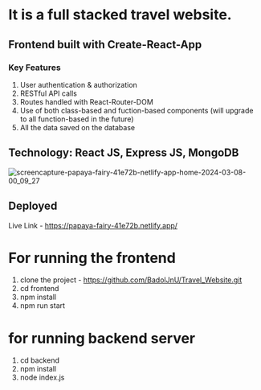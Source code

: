 # It is a full stacked travel website.  
## Frontend built with Create-React-App
### Key Features
1. User authentication & authorization
2. RESTful API calls
3. Routes handled with React-Router-DOM
4. Use of both class-based and fuction-based components (will upgrade to all function-based in the future)
5. All the data saved on the database
   
## Technology: React JS, Express JS, MongoDB

![screencapture-papaya-fairy-41e72b-netlify-app-home-2024-03-08-00_09_27](https://github.com/BadolJnU/Travel_Website/assets/47478029/8c79dd62-50fe-4871-8b90-6ffc70602630)

## Deployed

Live Link - https://papaya-fairy-41e72b.netlify.app/

# For running the frontend

1. clone the project - https://github.com/BadolJnU/Travel_Website.git
2. cd frontend
3. npm install
4. npm run start

# for running backend server

1. cd backend
2. npm install
3. node index.js
